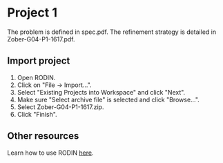 # Project 1

The problem is defined in spec.pdf. The refinement strategy is detailed in
Zober-G04-P1-1617.pdf.

## Import project

1. Open RODIN.
2. Click on "File -> Import...".
3. Select "Existing Projects into Workspace" and click "Next".
4. Make sure "Select archive file" is selected and click "Browse...".
5. Select Zober-G04-P1-1617.zip.
6. Click "Finish".

## Other resources

Learn how to use RODIN [here](http://handbook.event-b.org/current/html/tutorial.html).

